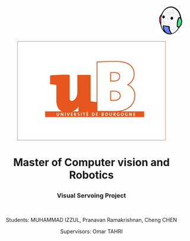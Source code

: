<p align="right">  
   <img src = "images/vibot.png" width = 80>
</p >

<p align="center">  
   <img src = "images/ub.png" width = 400>
</p >

# <p align="center">Master of Computer vision and Robotics</p >   
<h3 align="center">Visual Servoing Project</h3> <br>

<p align="center"> 
   Students: MUHAMMAD IZZUL, Pranavan Ramakrishnan, Cheng CHEN
</p >  

<p align="center">
   Supervisors: Omar TAHRI</p >  
   

